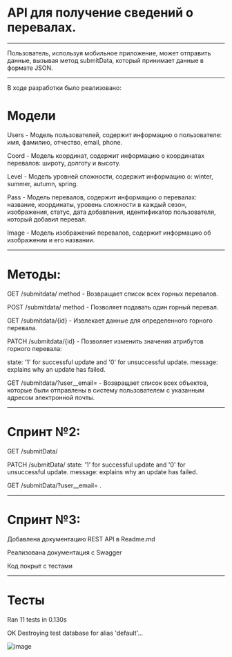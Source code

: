 # API для получение сведений о перевалах.
****
Пользователь, используя мобильное приложение, может отправить данные, вызывая метод submitData, который принимает данные в формате JSON.
****
В ходе разработки было реализовано:

# Модели

Users -
Модель пользователей, содержит информацию о пользователе: имя, фамилию, отчество, email, phone.

Coord -
Модель координат, содержит информацию о координатах перевалов: широту, долготу и высоту.

Level -
Модель уровней сложности, содержит информацию о: winter, summer, autumn, spring.

Pass -
Модель перевалов, содержит информацию о перевалах: название, координаты, уровень сложности в каждый сезон, изображения, статус, дата добавления, идентификатор пользователя, который добавил перевал.

Image -
Модель изображений перевалов, содержит информацию об изображении и его названии.
_______________________________________________________________________
# Методы:
GET /submitdata/ method - Возвращает список всех горных перевалов.

POST /submitdata/ method - Позволяет подавать один горный перевал.

GET /submitdata/{id} - Извлекает данные для определенного горного перевала.

PATCH /submitdata/{id} - Позволяет изменить значения атрибутов горного перевала:

state: '1' for successful update and '0' for unsuccessful update.
 message: explains why an update has failed.

GET /submitdata/?user__email=<email> - Возвращает список всех объектов, которые были отправлены в систему пользователем с указанным адресом электронной почты.

****
# Спринт №2:

GET /submitData/<id> 

PATCH /submitData/<id> 
 state: '1' for successful update and '0' for unsuccessful update.
 message: explains why an update has failed.
 
 GET /submitData/?user__email= <email>.

****
# Спринт №3:

Добавлена документацию REST API в Readme.md

Реализована документация с Swagger

Код покрыт с тестами
_______________________________________________________________________
# Тесты

Ran 11 tests in 0.130s

OK
Destroying test database for alias 'default'...

![image](https://github.com/DimHam163/Sprints/assets/90146637/6773ec2c-211e-4b2e-8524-5bfe28e7c511)

 
